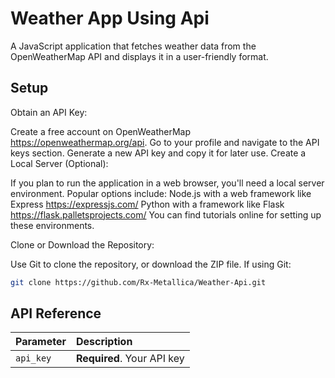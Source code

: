 
# Weather App Using Api

A JavaScript application that fetches weather data from the OpenWeatherMap API and displays it in a user-friendly format.

## Setup

Obtain an API Key:

Create a free account on OpenWeatherMap https://openweathermap.org/api.
Go to your profile and navigate to the API keys section.
Generate a new API key and copy it for later use.
Create a Local Server (Optional):

If you plan to run the application in a web browser, you'll need a local server environment.
Popular options include:
Node.js with a web framework like Express https://expressjs.com/
Python with a framework like Flask https://flask.palletsprojects.com/
You can find tutorials online for setting up these environments.


Clone or Download the Repository:

Use Git to clone the repository, or download the ZIP file.
If using Git:

```bash
git clone https://github.com/Rx-Metallica/Weather-Api.git
```
## API Reference


| Parameter |Description                |
| :-------- |:------------------------- |
| `api_key` |**Required**. Your API key |


